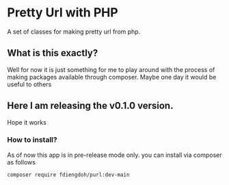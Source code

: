# Pretty Url with PHP

A set of classes for making pretty url from php.

## What is this exactly?

Well for now it is just something for me to play around with the process of making packages available through composer. Maybe one day it would be useful to others

## Here I am releasing the v0.1.0 version.

Hope it works

### How to install?

As of now this app is in pre-release mode only. you can install via composer as follows

```
composer require fdiengdoh/purl:dev-main
```
